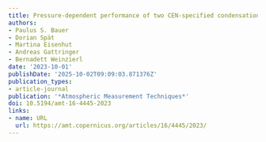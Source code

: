 ```yaml
---
title: Pressure-dependent performance of two CEN-specified condensation particle counters
authors:
- Paulus S. Bauer
- Dorian Spät
- Martina Eisenhut
- Andreas Gattringer
- Bernadett Weinzierl
date: '2023-10-01'
publishDate: '2025-10-02T09:09:03.871376Z'
publication_types:
- article-journal
publication: '*Atmospheric Measurement Techniques*'
doi: 10.5194/amt-16-4445-2023
links:
- name: URL
  url: https://amt.copernicus.org/articles/16/4445/2023/
---
```


